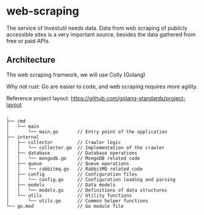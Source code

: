 # web-scraping
The service of Investutil needs data. Data from web scraping of publicly accessible sites is a very important source, besides the data gathered from free or paid APIs.

## Architecture

The web scraping framwork, we will use  Colly (Golang)

Why not rust:
Go are easier to code, and web scraping requires more agility.

Reference project layout: https://github.com/golang-standards/project-layout

```
.
├── cmd
│   └── main
│       └── main.go       // Entry point of the application
├── internal
│   ├── collector         // Crawler logic
│   │   └── collector.go  // Implementation of the crawler
│   ├── database          // Database operations
│   │   └── mongodb.go    // MongoDB related code
│   ├── queue             // Queue operations
│   │   └── rabbitmq.go   // RabbitMQ related code
│   ├── config            // Configuration files
│   │   └── config.go     // Configuration loading and parsing
│   ├── models            // Data models
│   │   └── models.go     // Definitions of data structures
│   └── utils             // Utility functions
│       └── utils.go      // Common helper functions
└── go.mod                // Go module file
```
